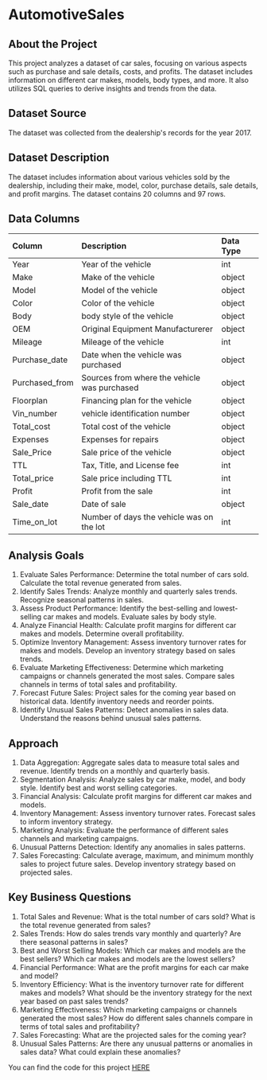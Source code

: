 # AutomotiveSales

## About the Project

This project analyzes a dataset of car sales, focusing on various aspects such as purchase and sale details, costs, and profits. The dataset includes information on different car makes, models, body types, and more. It also utilizes SQL queries to derive insights and trends from the data.

## Dataset Source
The dataset was collected from the dealership's records for the year 2017.

## Dataset Description
The dataset includes information about various vehicles sold by the dealership, including their make, model, color, purchase details, sale details, and profit margins. The dataset contains 20 columns and 97 rows.

## Data Columns

| Column                  | Description                             | Data Type      |
| :---------------------- | :-------------------------------------- | :------------- |
| Year            | Year of the vehicle             | int   |
| Make                  | Make of the vehicle         | object    |
| Model                    | Model of the vehicle              | object    |
| Color           | Color of the vehicle               | object    |
| Body                  | body style of the vehicle  | object  |
| OEM            | Original Equipment Manufacturerer       | object   |
| Mileage              | Mileage of the vehicle              | int |
| Purchase_date                | Date when the vehicle was purchased         | object            |
| Purchased_from                 | Sources from where the vehicle was purchased      | object     |
| Floorplan                   | Financing plan for the vehicle        | object  |
| Vin_number                    | vehicle identification number | object            |
| Total_cost                    | Total cost of the vehicle | object       |
| Expenses                 | Expenses for repairs                  | object  |
| Sale_Price                    | Sale price of the vehicle                    | object  |
| TTL | Tax, Title, and License fee                | int   |
|Total_price           | Sale price including TTL                           | int |
| Profit                  | Profit from the sale                                  | int    |
| Sale_date | Date of sale               | object   |
| Time_on_lot            | Number of days the vehicle was on the lot                           | int |


## Analysis Goals

1. Evaluate Sales Performance:
Determine the total number of cars sold.
Calculate the total revenue generated from sales.
2. Identify Sales Trends:
Analyze monthly and quarterly sales trends.
Recognize seasonal patterns in sales.
3. Assess Product Performance:
Identify the best-selling and lowest-selling car makes and models.
Evaluate sales by body style.
4. Analyze Financial Health:
Calculate profit margins for different car makes and models.
Determine overall profitability.
5. Optimize Inventory Management:
Assess inventory turnover rates for makes and models.
Develop an inventory strategy based on sales trends.
6. Evaluate Marketing Effectiveness:
Determine which marketing campaigns or channels generated the most sales.
Compare sales channels in terms of total sales and profitability.
7. Forecast Future Sales:
Project sales for the coming year based on historical data.
Identify inventory needs and reorder points.
8. Identify Unusual Sales Patterns:
Detect anomalies in sales data.
Understand the reasons behind unusual sales patterns.



## Approach

1. Data Aggregation:
Aggregate sales data to measure total sales and revenue.
Identify trends on a monthly and quarterly basis.
2. Segmentation Analysis:
Analyze sales by car make, model, and body style.
Identify best and worst selling categories.
3. Financial Analysis:
Calculate profit margins for different car makes and models.
4. Inventory Management:
Assess inventory turnover rates.
Forecast sales to inform inventory strategy.
5. Marketing Analysis:
Evaluate the performance of different sales channels and marketing campaigns.
6. Unusual Patterns Detection:
Identify any anomalies in sales patterns.
7. Sales Forecasting:
Calculate average, maximum, and minimum monthly sales to project future sales.
Develop inventory strategy based on projected sales.


## Key Business Questions

1. Total Sales and Revenue:
What is the total number of cars sold?
What is the total revenue generated from sales?
2. Sales Trends:
How do sales trends vary monthly and quarterly?
Are there seasonal patterns in sales?
3. Best and Worst Selling Models:
Which car makes and models are the best sellers?
Which car makes and models are the lowest sellers?
4. Financial Performance:
What are the profit margins for each car make and model?
5. Inventory Efficiency:
What is the inventory turnover rate for different makes and models?
What should be the inventory strategy for the next year based on past sales trends?
6. Marketing Effectiveness:
Which marketing campaigns or channels generated the most sales?
How do different sales channels compare in terms of total sales and profitability?
7. Sales Forecasting:
What are the projected sales for the coming year?
8. Unusual Sales Patterns:
Are there any unusual patterns or anomalies in sales data?
What could explain these anomalies?

You can find the code for this project [HERE](https://github.com/Dilan-GitHub/AutomotiveSales/blob/main/Automotivesales.sql)
